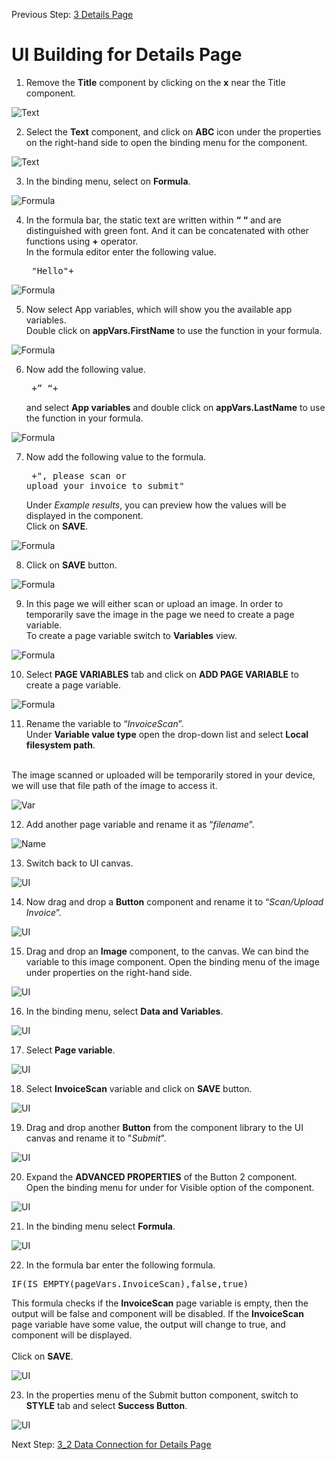 Previous Step: <a href="https://github.com/SAP-samples/process-automation-enablement/tree/main/Workshops/LCNC_Roadshow/AppGyver/3%20Details%20Page/readme.md"> 3 Details Page</a>

# UI Building for Details Page

1. Remove the <b>Title</b> component by clicking on the <b>x</b> near the Title component. 

![Text](Images/01.png)

2. Select the <b>Text</b> component, and click on <b>ABC</b> icon under the properties on the right-hand side to open the binding menu for the component.

![Text](Images/07.png)

3. In the binding menu, select on <b>Formula</b>.

![Formula](Images/08.png)

4. In the formula bar, the static text are written within <b>“ “</b> and are distinguished with green font. And it can be concatenated with other functions using <b>+</b> operator.<br>
In the formula editor enter the following value. <pre> "Hello"+</pre>

![Formula](Images/09.png)

5. Now select App variables, which will show you the available app variables.<br>
Double click on <b>appVars.FirstName</b> to use the function in your formula.

![Formula](Images/10.png)

6. Now add the following value.<pre> +” “+</pre>
and select <b>App variables</b> and double click on <b>appVars.LastName</b> to use the function in your
formula. 

![Formula](Images/11.png)

7. Now add the following value to the formula.<pre> 	+", please scan or upload your invoice to submit"</pre>
Under <i>Example results</i>, you can preview how the values will be displayed in the component. <br>
Click on <b>SAVE</b>. 

![Formula](Images/12.png)

8. Click on <b>SAVE</b> button.

![Formula](Images/13.png)

9. In this page we will either scan or upload an image. In order to temporarily save the image in
the page we need to create a page variable.<br>
To create a page variable switch to <b>Variables</b> view.

![Formula](Images/02.png)

10. Select <b>PAGE VARIABLES</b> tab and click on <b>ADD PAGE VARIABLE</b> to create a page variable.

![Formula](Images/03.png)

11. Rename the variable to “<i>InvoiceScan</i>”.						
Under <b>Variable value type</b> open the drop-down list and select <b>Local filesystem path</b>.<br> <br>

The image scanned or uploaded will be temporarily stored in your device, we will use that file
path of the image to access it. 

![Var](Images/04.png)

12. Add another page variable and rename it as “<i>filename</i>”.

![Name](Images/05.png)

13. Switch back to UI canvas.

![UI](Images/06.png)

14. Now drag and drop a <b>Button</b> component and rename it to “<i>Scan/Upload Invoice</i>”.

![UI](Images/14.png)

15. Drag and drop an <b>Image</b> component, to the canvas. We can bind the variable to this image component. Open the binding menu of the image under properties on the right-hand side.

![UI](Images/16.png)

16. In the binding menu, select <b>Data and Variables</b>.

![UI](Images/17.png)

17. Select <b>Page variable</b>.

![UI](Images/18.png)

18. Select <b>InvoiceScan</b> variable and click on <b>SAVE</b> button.

![UI](Images/19.png)

19. Drag and drop another <b>Button</b> from the component library to the UI canvas and rename it to "<i>Submit</i>".

![UI](Images/20.png)

20. Expand the <b>ADVANCED PROPERTIES</b> of the Button 2 component.<br> Open the binding menu for under for Visible option of the component.

![UI](Images/21.png)

21. In the binding menu select <b>Formula</b>.

![UI](Images/22.png)

22. In the formula bar enter the following formula.
<pre>IF(IS_EMPTY(pageVars.InvoiceScan),false,true)</pre>
This formula checks if the <b>InvoiceScan</b> page variable is empty, then the output will be false and component will
be disabled. If the <b>InvoiceScan</b> page variable have some value, the output will change to
true, and component will be displayed.<br><br>
Click on <b>SAVE</b>.

![UI](Images/Screenshot%202022-09-30%20at%2010.54.34.png)

23. In the properties menu of the Submit button component, switch to <b>STYLE</b> tab and select <b>Success Button</b>.

![UI](Images/24.png)

Next Step: <a href="https://github.com/SAP-samples/process-automation-enablement/tree/main/Workshops/LCNC_Roadshow/AppGyver/3%20Details%20Page/3_2%20Data%20Connection/Readme.md"> 3_2 Data Connection for Details Page</a>

